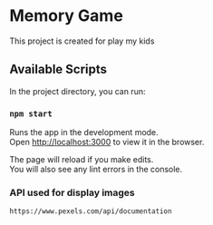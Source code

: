 # Memory Game

This project is created for play my kids

## Available Scripts

In the project directory, you can run:

### `npm start`

Runs the app in the development mode.\
Open [http://localhost:3000](http://localhost:3000) to view it in the browser.

The page will reload if you make edits.\
You will also see any lint errors in the console.

### API used for display images
```
https://www.pexels.com/api/documentation
```
